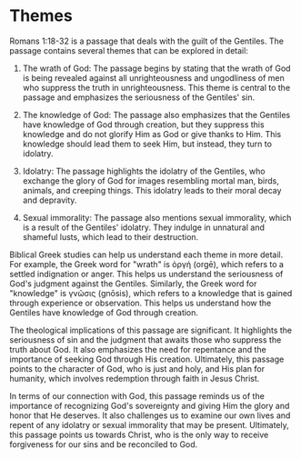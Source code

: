 # Themes

Romans 1:18-32 is a passage that deals with the guilt of the Gentiles. The passage contains several themes that can be explored in detail:

1. The wrath of God: The passage begins by stating that the wrath of God is being revealed against all unrighteousness and ungodliness of men who suppress the truth in unrighteousness. This theme is central to the passage and emphasizes the seriousness of the Gentiles' sin.

2. The knowledge of God: The passage also emphasizes that the Gentiles have knowledge of God through creation, but they suppress this knowledge and do not glorify Him as God or give thanks to Him. This knowledge should lead them to seek Him, but instead, they turn to idolatry.

3. Idolatry: The passage highlights the idolatry of the Gentiles, who exchange the glory of God for images resembling mortal man, birds, animals, and creeping things. This idolatry leads to their moral decay and depravity.

4. Sexual immorality: The passage also mentions sexual immorality, which is a result of the Gentiles' idolatry. They indulge in unnatural and shameful lusts, which lead to their destruction.

Biblical Greek studies can help us understand each theme in more detail. For example, the Greek word for "wrath" is ὀργή (orgē), which refers to a settled indignation or anger. This helps us understand the seriousness of God's judgment against the Gentiles. Similarly, the Greek word for "knowledge" is γνῶσις (gnōsis), which refers to a knowledge that is gained through experience or observation. This helps us understand how the Gentiles have knowledge of God through creation.

The theological implications of this passage are significant. It highlights the seriousness of sin and the judgment that awaits those who suppress the truth about God. It also emphasizes the need for repentance and the importance of seeking God through His creation. Ultimately, this passage points to the character of God, who is just and holy, and His plan for humanity, which involves redemption through faith in Jesus Christ.

In terms of our connection with God, this passage reminds us of the importance of recognizing God's sovereignty and giving Him the glory and honor that He deserves. It also challenges us to examine our own lives and repent of any idolatry or sexual immorality that may be present. Ultimately, this passage points us towards Christ, who is the only way to receive forgiveness for our sins and be reconciled to God.